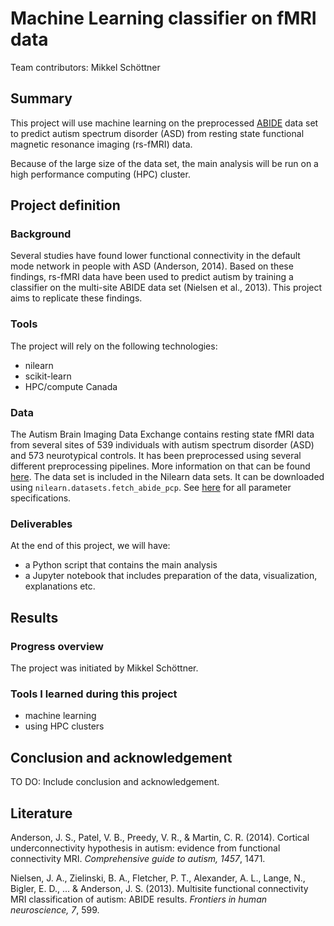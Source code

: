 # Machine Learning classifier on fMRI data

Team contributors: Mikkel Schöttner

## Summary 

This project will use machine learning on the preprocessed [ABIDE](http://preprocessed-connectomes-project.org/abide/index.html) data set to predict autism spectrum disorder (ASD) from resting state functional magnetic resonance imaging (rs-fMRI) data.

Because of the large size of the data set, the main analysis will be run on a high performance computing (HPC) cluster.

## Project definition 

### Background

Several studies have found lower functional connectivity in the default mode network in people with ASD (Anderson, 2014). Based on these findings, rs-fMRI data have been used to predict autism by training a classifier on the multi-site ABIDE data set (Nielsen et al., 2013). This project aims to replicate these findings.

### Tools 

The project will rely on the following technologies:

- nilearn
- scikit-learn
- HPC/compute Canada

### Data 

The Autism Brain Imaging Data Exchange contains resting state fMRI data from several sites of 539 individuals with autism spectrum disorder (ASD) and 573 neurotypical controls. It has been preprocessed using several different preprocessing pipelines. More information on that can be found [here](http://preprocessed-connectomes-project.org/abide/Pipelines.html). The data set is included in the Nilearn data sets. It can be downloaded using `nilearn.datasets.fetch_abide_pcp`. See [here](https://nilearn.github.io/modules/generated/nilearn.datasets.fetch_abide_pcp.html) for all parameter specifications.

### Deliverables

At the end of this project, we will have:

 - a Python script that contains the main analysis
 - a Jupyter notebook that includes preparation of the data, visualization, explanations etc.

## Results 

### Progress overview

The project was initiated by Mikkel Schöttner.

### Tools I learned during this project

- machine learning
- using HPC clusters
 
## Conclusion and acknowledgement

TO DO: Include conclusion and acknowledgement.

## Literature

Anderson, J. S., Patel, V. B., Preedy, V. R., & Martin, C. R. (2014). Cortical underconnectivity hypothesis in autism: evidence from functional connectivity MRI. *Comprehensive guide to autism, 1457*, 1471.

Nielsen, J. A., Zielinski, B. A., Fletcher, P. T., Alexander, A. L., Lange, N., Bigler, E. D., ... & Anderson, J. S. (2013). Multisite functional connectivity MRI classification of autism: ABIDE results. *Frontiers in human neuroscience, 7*, 599.
